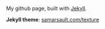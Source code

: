 My github page, built with [Jekyll](https://jekyllrb.com/).

**Jekyll theme**: [samarsault.com/texture](https://github.com/pages-themes/minimal)
